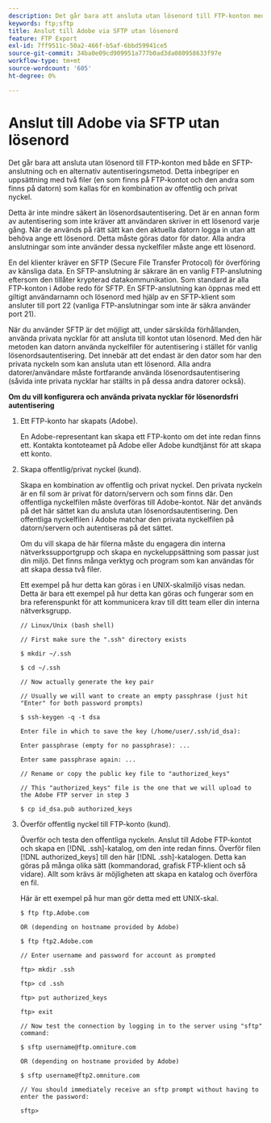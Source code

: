 ```yaml
---
description: Det går bara att ansluta utan lösenord till FTP-konton med både en SFTP-anslutning och en alternativ autentiseringsmetod. Detta inbegriper en uppsättning med två filer (en som finns på FTP-kontot och den andra som finns på datorn) som kallas för en kombination av offentlig och privat nyckel.
keywords: ftp;sftp
title: Anslut till Adobe via SFTP utan lösenord
feature: FTP Export
exl-id: 7ff9511c-50a2-466f-b5af-6bbd59941ce5
source-git-commit: 34ba0e09cd909951a777b0ad3da080958633f97e
workflow-type: tm+mt
source-wordcount: '605'
ht-degree: 0%

---
```


# Anslut till Adobe via SFTP utan lösenord

Det går bara att ansluta utan lösenord till FTP-konton med både en SFTP-anslutning och en alternativ autentiseringsmetod. Detta inbegriper en uppsättning med två filer (en som finns på FTP-kontot och den andra som finns på datorn) som kallas för en kombination av offentlig och privat nyckel.

Detta är inte mindre säkert än lösenordsautentisering. Det är en annan form av autentisering som inte kräver att användaren skriver in ett lösenord varje gång. När de används på rätt sätt kan den aktuella datorn logga in utan att behöva ange ett lösenord. Detta måste göras dator för dator. Alla andra anslutningar som inte använder dessa nyckelfiler måste ange ett lösenord.

En del klienter kräver en SFTP (Secure File Transfer Protocol) för överföring av känsliga data. En SFTP-anslutning är säkrare än en vanlig FTP-anslutning eftersom den tillåter krypterad datakommunikation. Som standard är alla FTP-konton i Adobe redo för SFTP. En SFTP-anslutning kan öppnas med ett giltigt användarnamn och lösenord med hjälp av en SFTP-klient som ansluter till port 22 (vanliga FTP-anslutningar som inte är säkra använder port 21).

När du använder SFTP är det möjligt att, under särskilda förhållanden, använda privata nycklar för att ansluta till kontot utan lösenord. Med den här metoden kan datorn använda nyckelfiler för autentisering i stället för vanlig lösenordsautentisering. Det innebär att det endast är den dator som har den privata nyckeln som kan ansluta utan ett lösenord. Alla andra datorer/användare måste fortfarande använda lösenordsautentisering (såvida inte privata nycklar har ställts in på dessa andra datorer också).

**Om du vill konfigurera och använda privata nycklar för lösenordsfri autentisering**

1. Ett FTP-konto har skapats (Adobe).

   En Adobe-representant kan skapa ett FTP-konto om det inte redan finns ett. Kontakta kontoteamet på Adobe eller Adobe kundtjänst för att skapa ett konto.
1. Skapa offentlig/privat nyckel (kund).

   Skapa en kombination av offentlig och privat nyckel. Den privata nyckeln är en fil som är privat för datorn/servern och som finns där. Den offentliga nyckelfilen måste överföras till Adobe-kontot. När det används på det här sättet kan du ansluta utan lösenordsautentisering. Den offentliga nyckelfilen i Adobe matchar den privata nyckelfilen på datorn/servern och autentiseras på det sättet.

   Om du vill skapa de här filerna måste du engagera din interna nätverkssupportgrupp och skapa en nyckeluppsättning som passar just din miljö. Det finns många verktyg och program som kan användas för att skapa dessa två filer.

   Ett exempel på hur detta kan göras i en UNIX-skalmiljö visas nedan. Detta är bara ett exempel på hur detta kan göras och fungerar som en bra referenspunkt för att kommunicera krav till ditt team eller din interna nätverksgrupp.

   ```
   // Linux/Unix (bash shell)
   
   // First make sure the ".ssh" directory exists
   
   $ mkdir ~/.ssh
   
   $ cd ~/.ssh
   
   // Now actually generate the key pair
   
   // Usually we will want to create an empty passphrase (just hit "Enter" for both password prompts)
   
   $ ssh-keygen -q -t dsa
   
   Enter file in which to save the key (/home/user/.ssh/id_dsa):
   
   Enter passphrase (empty for no passphrase): ...
   
   Enter same passphrase again: ...
   
   // Rename or copy the public key file to "authorized_keys"
   
   // This "authorized_keys" file is the one that we will upload to the Adobe FTP server in step 3
   
   $ cp id_dsa.pub authorized_keys 
   ```

1. Överför offentlig nyckel till FTP-konto (kund).

   Överför och testa den offentliga nyckeln. Anslut till Adobe FTP-kontot och skapa en [!DNL .ssh]-katalog, om den inte redan finns. Överför filen [!DNL authorized_keys] till den här [!DNL .ssh]-katalogen. Detta kan göras på många olika sätt (kommandorad, grafisk FTP-klient och så vidare). Allt som krävs är möjligheten att skapa en katalog och överföra en fil.

   Här är ett exempel på hur man gör detta med ett UNIX-skal.

   ```
   $ ftp ftp.Adobe.com
   
   OR (depending on hostname provided by Adobe)
   
   $ ftp ftp2.Adobe.com
   
   // Enter username and password for account as prompted
   
   ftp> mkdir .ssh
   
   ftp> cd .ssh
   
   ftp> put authorized_keys
   
   ftp> exit
   
   // Now test the connection by logging in to the server using "sftp" command:
   
   $ sftp username@ftp.omniture.com
   
   OR (depending on hostname provided by Adobe)
   
   $ sftp username@ftp2.omniture.com
   
   // You should immediately receive an sftp prompt without having to enter the password:
   
   sftp>
   ```
